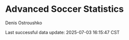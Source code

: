 # Advanced Soccer Statistics
Denis Ostroushko

<!-- gfm -->

Last successful data update: 2025-07-03 16:15:47 CST
